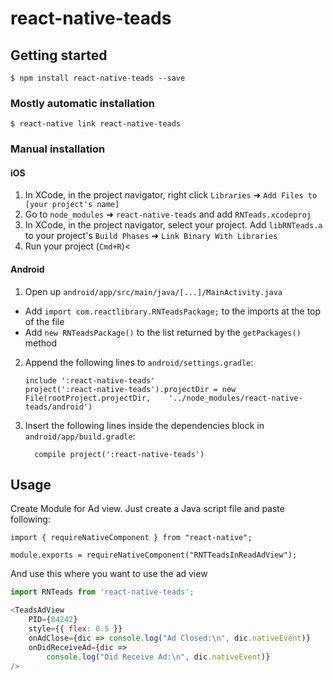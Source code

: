 
# react-native-teads

## Getting started

`$ npm install react-native-teads --save`

### Mostly automatic installation

`$ react-native link react-native-teads`

### Manual installation


#### iOS

1. In XCode, in the project navigator, right click `Libraries` ➜ `Add Files to [your project's name]`
2. Go to `node_modules` ➜ `react-native-teads` and add `RNTeads.xcodeproj`
3. In XCode, in the project navigator, select your project. Add `libRNTeads.a` to your project's `Build Phases` ➜ `Link Binary With Libraries`
4. Run your project (`Cmd+R`)<

#### Android

1. Open up `android/app/src/main/java/[...]/MainActivity.java`
  - Add `import com.reactlibrary.RNTeadsPackage;` to the imports at the top of the file
  - Add `new RNTeadsPackage()` to the list returned by the `getPackages()` method
2. Append the following lines to `android/settings.gradle`:
  	```
  	include ':react-native-teads'
  	project(':react-native-teads').projectDir = new File(rootProject.projectDir, 	'../node_modules/react-native-teads/android')
  	```
3. Insert the following lines inside the dependencies block in `android/app/build.gradle`:
  	```
      compile project(':react-native-teads')
  	```


## Usage

Create Module for  Ad view. Just create a Java script file and paste following:
```
import { requireNativeComponent } from "react-native";

module.exports = requireNativeComponent("RNTTeadsInReadAdView");
```

And use this where you want to use the ad view
```javascript
import RNTeads from 'react-native-teads';

<TeadsAdView
    PID={84242}
    style={{ flex: 0.5 }}
    onAdClose={dic => console.log("Ad Closed:\n", dic.nativeEvent)}
    onDidReceiveAd={dic =>
        console.log("Did Receive Ad:\n", dic.nativeEvent)}
/>
```
  
